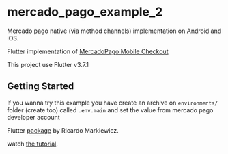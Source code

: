# mercado_pago_example_2

Mercado pago native (via method channels) implementation on Android and iOS.

Flutter implementation
of [MercadoPago Mobile Checkout](https://www.mercadopago.com.co/developers/es/guides/payments/mobile-checkout/introduction/)

This project use Flutter v3.7.1

## Getting Started

If you wanna try this example you have create an archive on ```environments/``` folder (create too)
called ```.env.main``` and set the value from mercado pago developer account

Flutter
[package](https://pub.dev/packages/mercado_pago_mobile_checkout) by Ricardo Markiewicz.

watch
[the tutorial](https://www.youtube.com/watch?v=AAROFgR5Pzo).